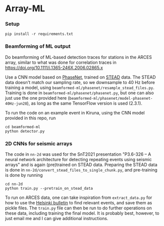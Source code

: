 # Array-ML

### Setup 
```
pip install -r requirements.txt 
```

### Beamforming of ML output 

Do beamforming of ML-based detection traces for stations in the ARCES array,
similar to what was done for correlation traces in 
https://doi.org/10.1111/j.1365-246X.2006.02865.x

Use a CNN model based on [PhaseNet](https://doi.org/10.1093/gji/ggy423),
trained on [STEAD](https://doi.org/10.1109/ACCESS.2019.2947848) data.
The STEAD data doesn't match our sampling rate, so we downsample to
40 Hz before training a model, using `beamformed-ml/phasenet/resample_stead_files.py`.
Training is done in `beamformed-ml/phasenet/phasenet.py`,
but one can also just use the one provided here 
(`beamformed-ml/phasenet/model-phasenet-40Hz-jun28`), as long as the same
TensorFlow version is used (2.3.1).

To run the code on an example event in Kiruna, using the CNN model
provided in this repo, run
```
cd beamformed-ml
python detector.py
```

### 2D CNNs for seismic arrays

The code in `nn-2d` was used for the SnT2021 presentation 
"P3.6-326 – A neural network architecture for detecting repeating events using
seismic arrays" and is again (pre)trained on STEAD data. Preparing the 
STEAD data is done in `nn-2d/convert_stead_files_to_single_chunk.py`, and
pre-training is done by running 
```
cd nn-2d
python train.py --pretrain_on_stead_data
```
To run on ARCES data, one can take inspiration from `extract_data.py` for how to
use the [Helsinki bulletin](https://www.seismo.helsinki.fi/bulletin/list/norBull.html)
to find relevant events, and save them as pickle files. The `train.py` file can
then be run to do further operations on these data, including training the final model.
It is probably best, however, to just email me and I can give additional instructions.

